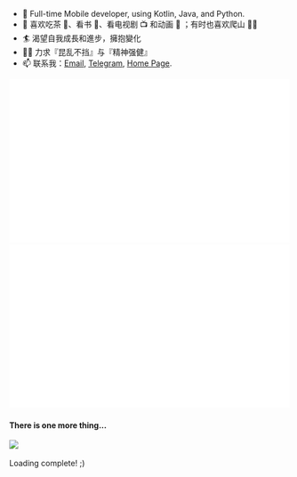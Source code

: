 - 🔭 Full-time Mobile developer, using Kotlin, Java, and Python.
- 🌱 喜欢吃茶 🍵、看书 📖、看电视剧 📺 和动画 🦄️ ；有时也喜欢爬山 🧗‍♂️
- 🏄 渴望自我成長和進步，擁抱變化
- 👨‍💻 力求『昆乱不挡』与『精神强健』
- 📫 联系我：[Email](mailto:rosuh@qq.com), [Telegram](http://t.me/rosuh), [Home Page](https://rosuh.me).


![](https://github.com/rosuh/github-stats/blob/master/generated/overview.svg)
![](https://github.com/rosuh/github-stats/blob/master/generated/languages.svg)



#### There is one more thing...

![](https://github.githubassets.com/images/spinners/octocat-spinner-64.gif)

Loading complete! ;)
